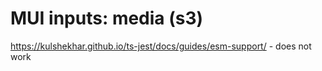 # MUI inputs: media (s3)

https://kulshekhar.github.io/ts-jest/docs/guides/esm-support/ - does not work
